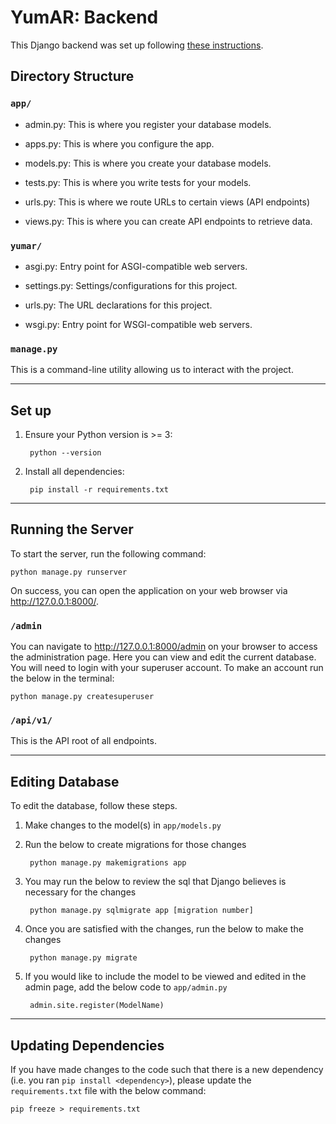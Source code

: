 # YumAR: Backend

This Django backend was set up following [these instructions](https://docs.djangoproject.com/en/4.1/intro/tutorial01/).

## Directory Structure

### `app/`

* admin.py: This is where you register your database models.

* apps.py: This is where you configure the app.

* models.py: This is where you create your database models.

* tests.py: This is where you write tests for your models.

* urls.py: This is where we route URLs to certain views (API endpoints)

* views.py: This is where you can create API endpoints to retrieve data.

### `yumar/`

* asgi.py: Entry point for ASGI-compatible web servers.

* settings.py: Settings/configurations for this project.

* urls.py: The URL declarations for this project.

* wsgi.py: Entry point for WSGI-compatible web servers.

### `manage.py`

This is a command-line utility allowing us to interact with the project.

---

## Set up

1. Ensure your Python version is >= 3:

        python --version

2. Install all dependencies:

        pip install -r requirements.txt

---        

## Running the Server

To start the server, run the following command:

    python manage.py runserver

On success, you can open the application on your web browser via http://127.0.0.1:8000/. 


### `/admin`

You can navigate to http://127.0.0.1:8000/admin on your browser to access the administration page. Here you can view and edit the current database. You will need to login with your superuser account. To make an account run the below in the terminal:

    python manage.py createsuperuser

### `/api/v1/`

This is the API root of all endpoints.

---       

## Editing Database

To edit the database, follow these steps.

1. Make changes to the model(s) in `app/models.py`

2. Run the below to create migrations for those changes
    
        python manage.py makemigrations app

3. You may run the below to review the sql that Django believes is necessary for the changes 

        python manage.py sqlmigrate app [migration number]

4. Once you are satisfied with the changes, run the below to make the changes

        python manage.py migrate

5. If you would like to include the model to be viewed and edited in the admin page, add the below code to `app/admin.py`

        admin.site.register(ModelName)

---

## Updating Dependencies

If you have made changes to the code such that there is a new dependency (i.e. you ran `pip install <dependency>`), please update the `requirements.txt` file with the below command:

    pip freeze > requirements.txt
